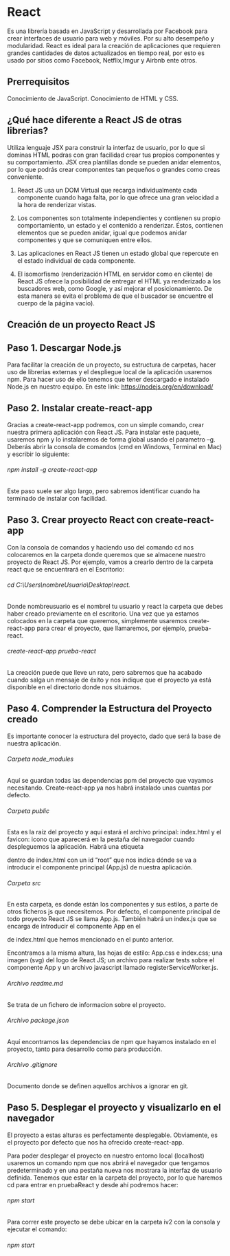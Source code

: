 # React 
Es una librería basada en JavaScript y desarrollada por Facebook para crear interfaces de usuario para web y móviles. Por su alto desempeño y modularidad. React es ideal para la creación de aplicaciones que requieren grandes cantidades de datos actualizados en tiempo real, por esto es usado por sitios como Facebook, Netflix,Imgur y Airbnb ente otros.

## Prerrequisitos
Conocimiento de JavaScript.
Conocimiento de HTML y CSS.

## ¿Qué hace diferente a React JS de otras librerias?
Utiliza lenguaje JSX para construir la interfaz de usuario, por lo que si dominas HTML podras con gran facilidad crear tus propios componentes y su comportamiento. JSX crea plantillas donde se pueden anidar elementos, por lo que podrás crear componentes tan pequeños o grandes como creas conveniente.

1. React JS usa un DOM Virtual que recarga individualmente cada componente cuando haga falta, por lo que ofrece una gran velocidad a la hora de renderizar vistas.

2. Los componentes son totalmente independientes y contienen su propio comportamiento, un estado y el contenido a renderizar. Éstos,  contienen elementos que se pueden anidar, igual que podemos anidar componentes y que se comuniquen entre ellos.

3. Las aplicaciones en React JS tienen un estado global que repercute en el estado individual de cada componente.

4. El isomorfismo (renderización HTML en servidor como en cliente)  de React JS ofrece la posibilidad de entregar el HTML ya renderizado a los buscadores web, como Google, y así mejorar el posicionamiento. De esta manera se evita el problema de que el buscador se encuentre el cuerpo de la página vacío).

## Creación de un proyecto React JS

## Paso 1. Descargar Node.js
  Para facilitar la creación de un proyecto, su estructura de carpetas, hacer uso de librerias externas y el despliegue local de la           aplicación usaremos npm. Para hacer uso de ello tenemos que tener descargado e instalado Node.js en nuestro equipo.
  En este link: https://nodejs.org/en/download/

## Paso 2. Instalar create-react-app
  Gracias a create-react-app podremos, con un simple comando, crear nuestra primera aplicación con React JS. Para instalar este paquete,   usaremos npm y lo instalaremos de forma global usando el parametro –g.
 Deberás abrir la consola de comandos (cmd en Windows, Terminal en Mac) y escribir lo siguiente:
  ###### npm install -g create-react-app
Este paso suele ser algo largo, pero sabremos identificar cuando ha terminado de instalar con facilidad.

## Paso 3. Crear proyecto React con create-react-app
  Con la consola de comandos y haciendo uso del comando cd nos colocaremos en la carpeta donde queremos que se almacene nuestro proyecto    de React JS. Por ejemplo, vamos a crearlo dentro de la carpeta react que se encuentrará en el Escritorio: 
 ###### cd C:\Users\nombreUsuario\Desktop\react. 
   Donde nombreusuario es el nombrel tu usuario y react la carpeta que debes haber creado previamente en el escritorio.
Una vez que ya estamos colocados en la carpeta que queremos, simplemente usaremos create-react-app para crear el proyecto, que llamaremos, por ejemplo, prueba-react.

###### create-react-app prueba-react

La creación puede que lleve un rato, pero sabremos que ha acabado cuando salga un mensaje de éxito y nos indique que el proyecto ya está disponible en el directorio donde nos situámos.


## Paso 4. Comprender la Estructura del Proyecto creado
  Es importante conocer la estructura del proyecto, dado que será la base de nuestra aplicación.

###### Carpeta node_modules
  Aquí se guardan todas las dependencias ppm del proyecto que vayamos necesitando. Create-react-app ya nos habrá instalado unas cuantas   por defecto.

###### Carpeta public
  Esta es la raíz del proyecto y aquí estará el archivo principal: index.html y el favicon: icono que aparecerá en la pestaña del         navegador cuando despleguemos la aplicación. Habrá una etiqueta <div> dentro de index.html con un id “root” que nos indica dónde se va   a introducir el componente principal (App.js) de nuestra aplicación.
  
###### Carpeta src
  En esta carpeta, es donde están los componentes y sus estilos, a parte de otros ficheros js que necesitemos. Por defecto, el componente principal de todo proyecto React JS se llama App.js. También habrá un index.js que se encarga de introducir el componente App en el <div> de index.html que hemos mencionado en el punto anterior.

  Encontramos a la misma altura, las hojas de estilo: App.css e index.css; una imagen (svg) del logo de React JS; un archivo para realizar tests sobre el componente App y un archivo javascript llamado registerServiceWorker.js.

###### Archivo readme.md
  Se trata de un fichero de informacion sobre el proyecto.

###### Archivo package.json
  Aquí encontramos las dependencias de npm que hayamos instalado en el proyecto, tanto para desarrollo como para producción.

###### Archivo .gitignore
  Documento donde se definen aquellos archivos a ignorar en git.
  

## Paso 5. Desplegar el proyecto y visualizarlo en el navegador
  El proyecto a estas alturas es perfectamente desplegable. Obviamente, es el proyecto por defecto que nos ha ofrecido create-react-app.

  Para poder desplegar el proyecto en nuestro entorno local (localhost) usaremos un comando npm que nos abrirá el navegador que tengamos   predeterminado y en una pestaña nueva nos mostrara la interfaz de usuario definida. Tenemos que estar en la carpeta del proyecto, por   lo que haremos cd para entrar en pruebaReact y desde ahí podremos hacer:

###### npm start


Para correr este proyecto se debe ubicar en la carpeta iv2 con la consola y ejecutar el comando:
###### npm start
